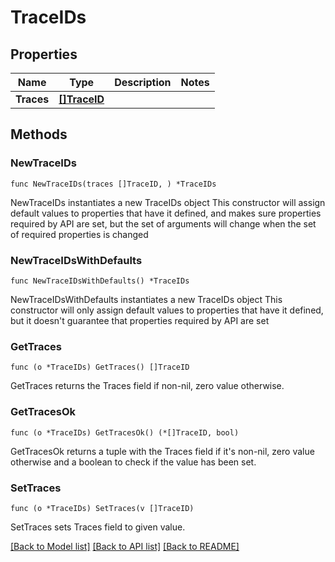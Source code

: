 # TraceIDs

## Properties

Name | Type | Description | Notes
------------ | ------------- | ------------- | -------------
**Traces** | [**[]TraceID**](TraceID.md) |  | 

## Methods

### NewTraceIDs

`func NewTraceIDs(traces []TraceID, ) *TraceIDs`

NewTraceIDs instantiates a new TraceIDs object
This constructor will assign default values to properties that have it defined,
and makes sure properties required by API are set, but the set of arguments
will change when the set of required properties is changed

### NewTraceIDsWithDefaults

`func NewTraceIDsWithDefaults() *TraceIDs`

NewTraceIDsWithDefaults instantiates a new TraceIDs object
This constructor will only assign default values to properties that have it defined,
but it doesn't guarantee that properties required by API are set

### GetTraces

`func (o *TraceIDs) GetTraces() []TraceID`

GetTraces returns the Traces field if non-nil, zero value otherwise.

### GetTracesOk

`func (o *TraceIDs) GetTracesOk() (*[]TraceID, bool)`

GetTracesOk returns a tuple with the Traces field if it's non-nil, zero value otherwise
and a boolean to check if the value has been set.

### SetTraces

`func (o *TraceIDs) SetTraces(v []TraceID)`

SetTraces sets Traces field to given value.



[[Back to Model list]](../README.md#documentation-for-models) [[Back to API list]](../README.md#documentation-for-api-endpoints) [[Back to README]](../README.md)


